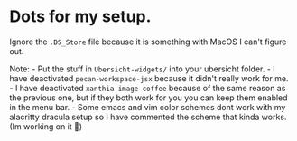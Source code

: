 # Dots for my setup.

Ignore the ```.DS_Store``` file because it is something with MacOS I can't figure out.

Note:
    - Put the stuff in ```Ubersicht-widgets/``` into your ubersicht folder.
    - I have deactivated ```pecan-workspace-jsx``` because it didn't really work for me.
    - I have deactivated ```xanthia-image-coffee``` because of the same reason as the previous one, but if they both work for you you can keep them enabled in the menu bar.
    - Some emacs and vim color schemes dont work with my alacritty dracula setup so I have commented the scheme that kinda works.(Im working on it 🥲)
